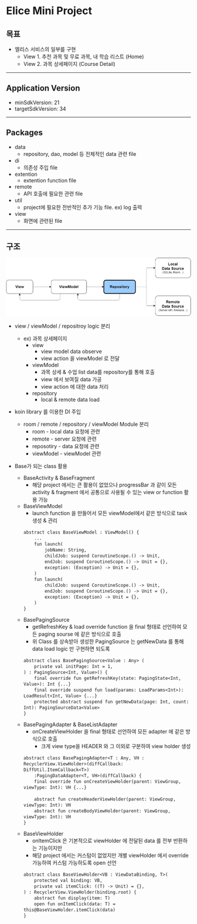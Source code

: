 # Elice Mini Project

## 목표

- 엘리스 서비스의 일부를 구현
    - View 1. 추천 과목 및 무료 과목, 내 학습 리스트 (Home)
    - View 2. 과목 상세페이지 (Course Detail)

---

## Application Version

- minSdkVersion: 21
- targetSdkVersion: 34

---

## Packages

- data
    - repository, dao, model 등 전체적인 data 관련 file
- di
    - 의존성 주입 file
- extention
    - extention function file
- remote
    - API 호출에 필요한 관련 file
- util
    - project에 필요한 전반적인 추가 기능 file. ex) log 출력
- view
    - 화면에 관련된 file

---

## 구조

![architecture](./images/architecture.png)

- view / viewModel / repositroy logic 분리
    - ex) 과목 상세페이지
        - view
            - view model data observe
            - view action 을 viewModel 로 전달
        - viewModel
            - 과목 상세 & 수업 list data를 repository를 통해 호출
            - view 에서 보여질 data 가공
            - view action 에 대한 data 처리
        - repository
            - local & remote data load


- koin library 를 이용한 DI 주입
    - room / remote / repository / viewModel Module 분리
        - room - local data 요청에 관련
        - remote - server 요청에 관련
        - reposotiry - data 요청에 관련
        - viewModel - viewModel 관련


- Base가 되는 class 활용
    - BaseActivity & BaseFragment
        - 해당 project 에서는 큰 활용이 없었으나 progressBar 과 같이 모든 activity & fragment 에서 공통으로 사용될 수 있는 view or function 활용 가능
    - BaseViewModel
        - launch function 을 만들어서 모든 viewModel에서 같은 방식으로 task 생성 & 관리
        ```
        abstract class BaseViewModel : ViewModel() {
            ...
            fun launch(
                jobName: String,
                childJob: suspend CoroutineScope.() -> Unit,
                endJob: suspend CoroutineScope.() -> Unit = {},
                exception: (Exception) -> Unit = {},
            )
            fun launch(
                childJob: suspend CoroutineScope.() -> Unit,
                endJob: suspend CoroutineScope.() -> Unit = {},
                exception: (Exception) -> Unit = {},
            )
        }
        ```
    - BasePagingSource
        - getRefreshKey & load override function 을 final 형태로 선언하여 모든 paging sourse 에 같은 방식으로 호출
        - 위 Class 를 상속받아 생성한 PagingSource 는 getNewData 를 통해 data load logic 만 구현하면 되도록
        ```
        abstract class BasePagingSource<Value : Any> (
            private val initPage: Int = 1,
        ) : PagingSource<Int, Value>() {
            final override fun getRefreshKey(state: PagingState<Int, Value>): Int {...}
            final override suspend fun load(params: LoadParams<Int>): LoadResult<Int, Value> {...}
            protected abstract suspend fun getNewData(page: Int, count: Int): PagingSourceData<Value>
        }
        ```
    - BasePagingAdapter & BaseListAdapter
        - onCreateViewHolder 을 final 형태로 선언하여 모든 adapter 에 같은 방식으로 호출
            - 크게 view type을 HEADER 와 그 이외로 구분하여 view holder 생성
        ```
        abstract class BasePagingAdapter<T : Any, VH : RecyclerView.ViewHolder>(diffCallback: DiffUtil.ItemCallback<T>) 
            :PagingDataAdapter<T, VH>(diffCallback) {
            final override fun onCreateViewHolder(parent: ViewGroup, viewType: Int): VH {...}
      
            abstract fun createHeaderViewHolder(parent: ViewGroup, viewType: Int): VH
            abstract fun createBodyViewHolder(parent: ViewGroup, viewType: Int): VH
        }
        ```
    - BaseViewHolder
        - onItemClick 은 기본적으로 viewHolder 에 전달된 data 를 전부 반환하는 기능이지만
        - 해당 project 에서는 커스텀이 없었지만 개별 viewHolder 에서 override 가능하여 커스텀 가능하도록 open 선언 
        ```
        abstract class BaseViewHolder<VB : ViewDataBinding, T>(
            protected val binding: VB,
            private val itemClick: ((T) -> Unit) = {},
        ) : RecyclerView.ViewHolder(binding.root) {
            abstract fun display(item: T)
            open fun onItemClick(data: T) = this@BaseViewHolder.itemClick(data)
        }
        ```